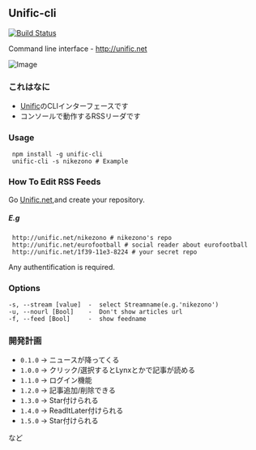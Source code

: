 Unific-cli
---
[![Build Status](https://travis-ci.org/nikezono/unific-cli.png)](https://travis-ci.org/nikezono/unific-cli)

Command line interface - http://unific.net

![Image](http://gyazo.com/9c7d373fe37393e927c6a7de81b0018e.png)

### これはなに

* [Unific](http://unific.net)のCLIインターフェースです
* コンソールで動作するRSSリーダです

### Usage

     npm install -g unific-cli
     unific-cli -s nikezono # Example

### How To Edit RSS Feeds

Go [Unific.net](http://unific.net),and create your repository.

##### E.g
     http://unific.net/nikezono # nikezono's repo
     http://unific.net/eurofootball # social reader about eurofootball
     http://unific.net/1f39-11e3-8224 # your secret repo

Any authentification is required.


### Options
    -s, --stream [value]  -  select Streamname(e.g.'nikezono')
    -u, --nourl [Bool]    -  Don't show articles url
    -f, --feed [Bool]     -  show feedname

### 開発計画

* `0.1.0` -> ニュースが降ってくる
* `1.0.0` -> クリック/選択するとLynxとかで記事が読める
* `1.1.0` -> ログイン機能
* `1.2.0` -> 記事追加/削除できる
* `1.3.0` -> Star付けられる
* `1.4.0` -> ReadItLater付けられる
* `1.5.0` -> Star付けられる

など

